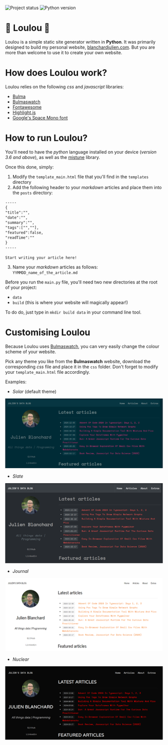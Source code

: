 ![Project status](https://img.shields.io/badge/version-1.0-green)
![Python version](https://img.shields.io/badge/requires-python_3.6-blue)

# :love_letter: **Loulou** :love_letter:

Loulou is a simple static site generator written in **Python**. It was primarily designed to build my personal website, [blanchardjulien.com](https://blanchardjulien.com/). But you are more than welcome to use it to create your own website.

# How does Loulou work?

Loulou relies on the following *css* and *javascript* libraries:

*  [Bulma](https://bulma.io/)
*  [Bulmaswatch](https://jenil.github.io/bulmaswatch/)
*  [Fontawesome](https://fontawesome.com/)
*  [Highlight.js](https://highlightjs.org/)
*  [Google's Space Mono font](https://fonts.google.com/)

# How to run Loulou?

You'll need to have the *python* language installed on your device (*version 3.6 and above*), as well as the [mistune](https://mistune.lepture.com/en/latest/) library.

Once this done, simply:

1.  Modify the `template_main.html` file that you'll find in the `templates` directory
2.  Add the following header to your *markdown* articles and place them into the `posts` directory:

```
-----
{
"title":"",
"date":"",
"summary":"",
"tags":["",""],
"featured":false,
"readTime":""
}
-----

Start writing your article here!
```

3.  Name your *markdown* articles as follows: `YYMMDD_name_of_the_article.md`

Before you run the `main.py` file, you'll need two new directories at the root of your project:

*  `data`
*  `build` (this is where your website will magically appear!)

To do do, just type in `mkdir build data` in your command line tool.

# Customising Loulou

Because Loulou uses [Bulmaswatch](https://jenil.github.io/bulmaswatch/), you can very easily change the colour scheme of your website.

Pick any theme you like from the **Bulmaswatch** website, download the corresponding *css* file and place it in the `css` folder. Don't forget to modify your `template_main.html` file accordingly.

Examples:

*  *Solar* (default theme)

![alt text](https://github.com/julien-blanchard/Loulou/blob/main/solar_loulou.png "Image")

*  *Slate*

![alt text](https://github.com/julien-blanchard/Loulou/blob/main/slate_loulou.png "Image")

*  *Journal*

![alt text](https://github.com/julien-blanchard/Loulou/blob/main/journal_loulou.png "Image")

*  *Nuclear*

![alt text](https://github.com/julien-blanchard/Loulou/blob/main/nuclear_loulou.png "Image")
